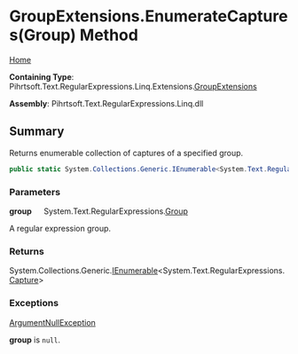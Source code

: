 # GroupExtensions\.EnumerateCaptures\(Group\) Method

[Home](../../../../../../../README.md)

**Containing Type**: Pihrtsoft\.Text\.RegularExpressions\.Linq\.Extensions\.[GroupExtensions](../README.md)

**Assembly**: Pihrtsoft\.Text\.RegularExpressions\.Linq\.dll

## Summary

Returns enumerable collection of captures of a specified group\.

```csharp
public static System.Collections.Generic.IEnumerable<System.Text.RegularExpressions.Capture> EnumerateCaptures(this System.Text.RegularExpressions.Group group)
```

### Parameters

**group** &emsp; System\.Text\.RegularExpressions\.[Group](https://docs.microsoft.com/en-us/dotnet/api/system.text.regularexpressions.group)

A regular expression group\.

### Returns

System\.Collections\.Generic\.[IEnumerable](https://docs.microsoft.com/en-us/dotnet/api/system.collections.generic.ienumerable-1)\<System\.Text\.RegularExpressions\.[Capture](https://docs.microsoft.com/en-us/dotnet/api/system.text.regularexpressions.capture)>

### Exceptions

[ArgumentNullException](https://docs.microsoft.com/en-us/dotnet/api/system.argumentnullexception)

**group** is `null`\.


